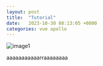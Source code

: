 ```yaml
---
layout: post
title:  "Tutorial"
date:   2023-10-30 08:13:05 +0000
categories: vue apollo
---
```


![image1](/VueApolloTutorial3/assets/images/Slide1.jpg)

aaaaaaaaaaarraaaaaaaa